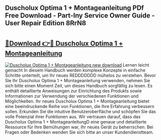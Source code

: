 ## Duscholux Optima 1 + Montageanleitung PDf Free Download - Part-Iny Service Owner Guide - User Repair Edition 8RrN8

# <h2><a href="http://df6yli.blite.top/?on=Duscholux+Optima+1+%2b+Montageanleitung">🔗Download 👉🔴 Duscholux Optima 1 + Montageanleitung</a></h2>

[![Duscholux Optima 1 + Montageanleitung new download](https://i.imgur.com/lujVjoI.png)](http://df6yli.blite.top/?on=Duscholux+Optima+1+%2b+Montageanleitung)
Lernen leicht gemacht In diesem Handbuch werden komplexe Konzepte in einfache Schritte unterteilt, um Ihr neues REDDDDDDD mühelos zu verstehen. Bevor Sie Ihr Duscholux Optima 1 + Montageanleitung verwenden, nehmen Sie sich bitte einen Moment Zeit, um dieses Handbuch sorgfältig zu lesen. Es enthält detaillierte Anweisungen zur Einrichtung des Produkts sowie Informationen zur Verwendung der verschiedenen Funktionen und Möglichkeiten. Ihr neues Duscholux Optima 1 + Montageanleitung bietet eine beeindruckende Reihe von Funktionen, die Ihre Erfahrung verbessern sollen. Erkunden Sie die intuitive Benutzeroberfläche und schöpfen Sie das volle Potenzial ihrer Funktionen aus. Wir vertrauen darauf, dass das Duscholux Optima 1 + MontageanleitungD eine genaue und detaillierte Ressource für Ihre Bemühungen war, Ihr neues Gerät zu beherrschen. Bei Fragen oder Bedenken wenden Sie sich bitte an unser Kundendienstteam.
